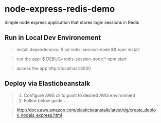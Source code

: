 # node-express-redis-demo
Simple node express application that stores login sessions in Redis

## Run in Local Dev Environement

 > install dependencies:
     $ cd redis-session-node && npm install

  > run the app:
     $ DEBUG=redis-session-node:* npm start

  > access the app
  > http://localhost:3000


##  Deploy via Elasticbeanstalk

> 1.  Configure AWS cli to point to desired AWS environment
> 2.  Follow below guide ...

> http://docs.aws.amazon.com/elasticbeanstalk/latest/dg/create_deploy_nodejs_express.html



